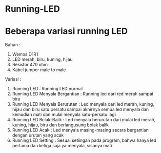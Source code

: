 # Running-LED
# Beberapa variasi running LED

Bahan :
1. Wemos D1R1
2. LED merah, biru, kuning, hijau
3. Resistor 470 ohm
4. Kabel jumper male to male

Variasi :
1. Running LED : Running LED normal
2. Running LED Menyala Bergantian : Running led dari red merah sampai biru
3. Running LED Menyala Berurutan : Led menyala dari led merah, kuning, hijau dan biru satu persatu sampai 
akhirnya semua led menyala dan kemudian mati dan mulai menyala 
satu-persatu lagi
4. Running LED Bolak-Balik : Led menyala berurutan dari mulai led merah, kuning, hijau, biru dan 
berlangusung bolak balik
5. Running LED Acak : Led menyala masing-masing secara bergantian dengan urutan yang acak
6. Running LED Setting : Sesuai setiingan pada program, bahwa hanya led pertama dan ketiga saja ya menyala, 
sisanya mati
